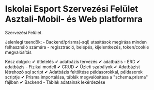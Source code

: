 # Iskolai Esport Szervezési Felület Asztali-Mobil- és Web platformra

Szervezési Felület.

Jelenlegi teendők:
    - Backend/prisma(-sql) utasítások megírása minden felhasználó számára
    - regisztráció, belépés, kijelentkezés, token/cookie megvalósítás

Kész dolgok:
    ✔ ötletelés
    ✔ adatbázis tervezés
    ✔ adatbázis - ERD
    ✔ adatbázis - Fizikai modell
    ✔ CRUD
    ✔ Üzleti szabályok
    ✔ Adatbázist létrehozó sql script
    ✔ Adatbázis feltöltése példasorokkal, példasorok scriptje
    ✔ Prisma importálása, táblák megvalósítása a "schema.prisma" fájlban
    ✔ Backend - Táblák adatainak lekérdezése

